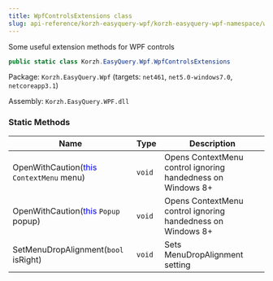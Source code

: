 ```yaml
---
title: WpfControlsExtensions class
slug: api-reference/korzh-easyquery-wpf/korzh-easyquery-wpf-namespace/wpfcontrolsextensions-class
---
```



Some useful extension methods for WPF controls
```csharp
public static class Korzh.EasyQuery.Wpf.WpfControlsExtensions

```
Package: `Korzh.EasyQuery.Wpf` (targets: `net461`, `net5.0-windows7.0`, `netcoreapp3.1`)

Assembly: `Korzh.EasyQuery.WPF.dll`

### Static Methods

| Name | Type | Description | 
| --- | --- | --- | 
| OpenWithCaution(<span style='color: blue'>this</span> `ContextMenu` menu) | `void` | Opens ContextMenu control ignoring handedness on Windows 8+ | 
| OpenWithCaution(<span style='color: blue'>this</span> `Popup` popup) | `void` | Opens ContextMenu control ignoring handedness on Windows 8+ | 
| SetMenuDropAlignment(`bool` isRight) | `void` | Sets MenuDropAlignment setting |